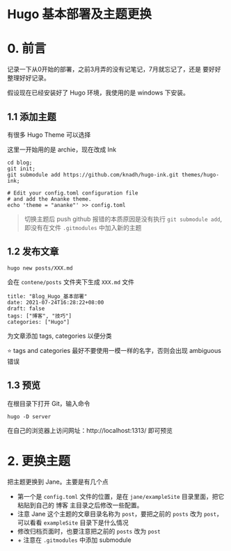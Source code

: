 # Hugo 基本部署及主题更换

# 0. 前言

记录一下从0开始的部署，之前3月弄的没有记笔记，7月就忘记了，还是 要好好整理好好记录。

假设现在已经安装好了 Hugo 环境，我使用的是 windows 下安装。

## 1.1 添加主题

有很多 Hugo Theme 可以选择

这里一开始用的是 archie，现在改成 Ink

```
cd blog;
git init;
git submodule add https://github.com/knadh/hugo-ink.git themes/hugo-ink;

# Edit your config.toml configuration file
# and add the Ananke theme.
echo 'theme = "ananke"' >> config.toml
```

> 切换主题后 push github 报错的本质原因是没有执行 `git submodule add`, 即没有在文件 `.gitmodules` 中加入新的主题

## 1.2 发布文章

```hugo
hugo new posts/XXX.md
```

会在 `contene/posts` 文件夹下生成 `XXX.md` 文件

```
title: "Blog_Hugo_基本部署"
date: 2021-07-24T16:28:22+08:00
draft: false
tags: ["博客", "技巧"]
categories: ["Hugo"]
```

为文章添加 tags, categories 以便分类

⭐ tags and categories 最好不要使用一模一样的名字，否则会出现 ambiguous 错误

## 1.3 预览

在根目录下打开 Git，输入命令

```
hugo -D server
```

在自己的浏览器上访问网址：http://localhost:1313/ 即可预览

# 2. 更换主题

把主题更换到 Jane。主要是有几个点

- 第一个是 `config.toml` 文件的位置，是在 `jane/exampleSite` 目录里面，把它粘贴到自己的 博客 主目录之后修改一些配置。
- 注意 Jane 这个主题的文章目录名称为 `post`，要把之前的 `posts` 改为 `post`，可以看看 `exampleSite` 目录下是什么情况
- 修改归档页面时，也要注意把之前的 `posts` 改为 `post`
- \+ 注意在 `.gitmodules` 中添加 submodule